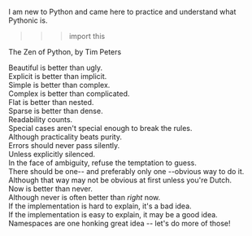 I am new to Python and came here to practice and understand what Pythonic is.    

>>> import this    

The Zen of Python, by Tim Peters     

Beautiful is better than ugly.     
Explicit is better than implicit.     
Simple is better than complex.     
Complex is better than complicated.     
Flat is better than nested.     
Sparse is better than dense.     
Readability counts.     
Special cases aren't special enough to break the rules.    
Although practicality beats purity.    
Errors should never pass silently.    
Unless explicitly silenced.    
In the face of ambiguity, refuse the temptation to guess.    
There should be one-- and preferably only one --obvious way to do it.    
Although that way may not be obvious at first unless you're Dutch.    
Now is better than never.    
Although never is often better than *right* now.     
If the implementation is hard to explain, it's a bad idea.    
If the implementation is easy to explain, it may be a good idea.    
Namespaces are one honking great idea -- let's do more of those!     
